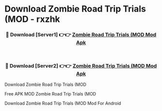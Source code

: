 # Download Zombie Road Trip Trials (MOD - rxzhk



<div align="center">
<h3>🔴 Download [Server1] 👉👉 <a href="https://momento.my/?title=Zombie_Road_Trip_Trials_(MOD">Zombie Road Trip Trials (MOD Mod Apk</a></h3><br>

<h3>🔴 Download [Server2] 👉👉 <a href="https://momento.my/?title=Zombie_Road_Trip_Trials_(MOD">Zombie Road Trip Trials (MOD Mod Apk</a></h3>
</div>



Download Zombie Road Trip Trials (MOD 

Free APK MOD Zombie Road Trip Trials (MOD 

Download Zombie Road Trip Trials (MOD Mod For Android
